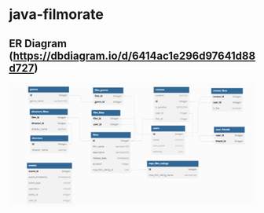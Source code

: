 # java-filmorate
## ER Diagram (https://dbdiagram.io/d/6414ac1e296d97641d88d727)
![ER Diagramm](filmorate.png)
